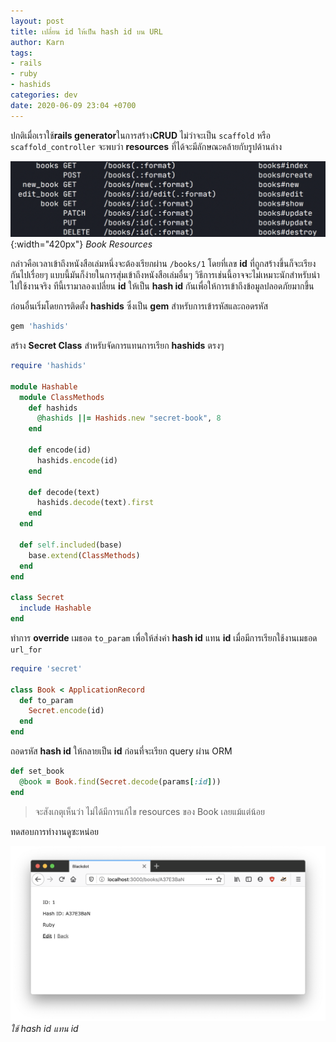 ```yaml
---
layout: post
title: เปลี่ยน id ให้เป็น hash id บน URL
author: Karn
tags:
- rails
- ruby
- hashids
categories: dev
date: 2020-06-09 23:04 +0700
---
```

ปกติเมื่อเราใช้**rails generator**ในการสร้าง**CRUD** ไม่ว่าจะเป็น `scaffold` หรือ `scaffold_controller` จะพบว่า **resources** ที่ได้จะมีลักษณะคล้ายกับรูปด้านล่าง

![Book Resources](/assets/images/posts/2020/เปลี่ยน-id-ให้เป็น-hash-id-บน-url/book_resources.jpg){:width="420px"}
*Book Resources*

กล่าวคือเวลาเข้าถึงหนังสือเล่มหนึ่งจะต้องเรียกผ่าน `/books/1` โดยที่เลข **id** ที่ถูกสร้างขึ้นก็จะเรียงกันไปเรื่อยๆ แบบนี้มันก็ง่ายในการสุ่มเข้าถึงหนังสือเล่มอื่นๆ วิธีการเช่นนี้อาจจะไม่เหมาะนักสำหรับนำไปใช้งานจริง ทีนี้เรามาลองเปลี่ยน **id** ให้เป็น **hash id** กันเพื่อให้การเข้าถึงข้อมูลปลอดภัยมากขึ้น

ก่อนอื่นเริ่มโดยการติดตั้ง **hashids** ซึ่งเป็น **gem** สำหรับการเข้ารหัสและถอดรหัส

```ruby
gem 'hashids'
```

สร้าง **Secret Class** สำหรับจัดการแทนการเรียก **hashids** ตรงๆ

```ruby
require 'hashids'

module Hashable
  module ClassMethods
    def hashids
      @hashids ||= Hashids.new "secret-book", 8
    end

    def encode(id)
      hashids.encode(id)
    end

    def decode(text)
      hashids.decode(text).first
    end
  end

  def self.included(base)
    base.extend(ClassMethods)
  end
end

class Secret
  include Hashable
end
```

ทำการ **override** เมธอด `to_param` เพื่อให้ส่งค่า **hash id** แทน **id** เมื่อมีการเรียกใช้งานเมธอด `url_for`

```ruby
require 'secret'

class Book < ApplicationRecord
  def to_param
    Secret.encode(id)
  end
end
```

ถอดรหัส **hash id** ให้กลายเป็น **id** ก่อนที่จะเรียก query ผ่าน ORM

```ruby
def set_book
  @book = Book.find(Secret.decode(params[:id]))
end
```

> จะสังเกตุเห็นว่า ไม่ได้มีการแก้ไข resources ของ Book เลยแม้แต่น้อย

ทดสอบการทำงานดูซะหน่อย

![Book](/assets/images/posts/2020/เปลี่ยน-id-ให้เป็น-hash-id-บน-url/book.png)
*ใช้ hash id แทน id*

